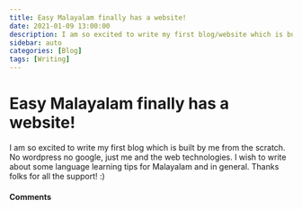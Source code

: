 ```yaml
---
title: Easy Malayalam finally has a website!
date: 2021-01-09 13:00:00
description: I am so excited to write my first blog/website which is built by me from the scratch. No wordpress no google, just me and the web technologies. I wish to write about some language learning tips for Malayalam and in general. Thanks folks for all the support! :)
sidebar: auto
categories: [Blog]
tags: [Writing]
---
```


<BlogPostMeta />

# Easy Malayalam finally has a website!

I am so excited to write my first blog which is built by me from the scratch. No wordpress no google, just me and the web technologies. I wish to write about some language learning tips for Malayalam and in general. Thanks folks for all the support! :)

#### Comments

<Disqus />
